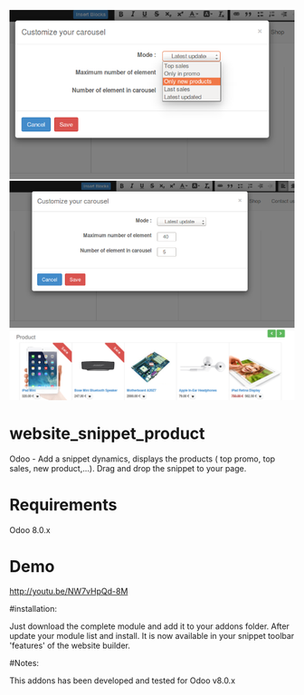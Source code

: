 
![Snippet Preview](/website_snippet_product/static/images/printscreen-modal-0.png?raw=true "Preview0")
![Snippet Preview](/website_snippet_product/static/images/printscreen-modal-1.png?raw=true "Preview1")
![Snippet Preview](/website_snippet_product/static/images/printscreen-0.png?raw=true "Preview2")


# website_snippet_product
  Odoo -  Add a snippet dynamics, displays the products ( top promo, top sales, new product,...).
  Drag and drop the snippet to your page.

# Requirements

  Odoo 8.0.x

# Demo

  http://youtu.be/NW7vHpQd-8M

#installation:

  Just download the complete module and add it to your addons folder. After update your module list and install. 
  It is now available in your snippet toolbar 'features' of the website builder.

#Notes:

  This addons has been developed and tested for Odoo v8.0.x
